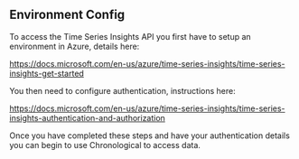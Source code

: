 ## Environment Config

To access the Time Series Insights API you first have to setup an environment in Azure, details here:

https://docs.microsoft.com/en-us/azure/time-series-insights/time-series-insights-get-started

You then need to configure authentication, instructions here:

https://docs.microsoft.com/en-us/azure/time-series-insights/time-series-insights-authentication-and-authorization

Once you have completed these steps and have your authentication details you can begin to use Chronological to access data.
